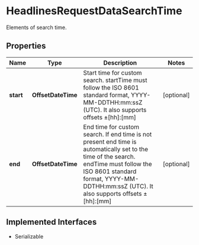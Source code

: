 

# HeadlinesRequestDataSearchTime

Elements of search time.

## Properties

Name | Type | Description | Notes
------------ | ------------- | ------------- | -------------
**start** | **OffsetDateTime** | Start time for custom search. startTime must follow the ISO 8601 standard format, YYYY-MM-DDTHH:mm:ssZ (UTC). It also supports offsets ±[hh]:[mm] |  [optional]
**end** | **OffsetDateTime** | End time for custom search. If end time is not present end time is automatically set to the time of the search. endTime must follow the ISO 8601 standard format, YYYY-MM-DDTHH:mm:ssZ (UTC). It also supports offsets ±[hh]:[mm] |  [optional]


## Implemented Interfaces

* Serializable


